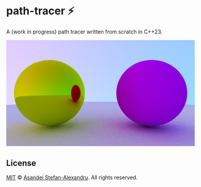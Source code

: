 # path-tracer ⚡

A (work in progress) path tracer written from scratch in C++23.

![sample render](./res/images/metals.png)

## License

[MIT](LICENSE) © [Asandei Stefan-Alexandru](https://asandei.com). All rights reserved.
